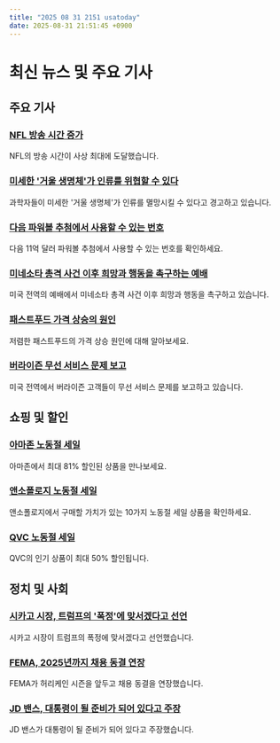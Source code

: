 ```yaml
---
title: "2025 08 31 2151 usatoday"
date: 2025-08-31 21:51:45 +0900
---
```


# 최신 뉴스 및 주요 기사

## 주요 기사

### [NFL 방송 시간 증가](https://www.usatoday.com/story/graphics/2025/08/31/nfl-schedule-2025-record-hours/85628616007/)
  NFL의 방송 시간이 사상 최대에 도달했습니다.
### [미세한 '거울 생명체'가 인류를 위협할 수 있다](https://www.usatoday.com/story/news/nation/2025/08/31/mirror-life-scientists-push-for-ban/85866520007/)
  과학자들이 미세한 '거울 생명체'가 인류를 멸망시킬 수 있다고 경고하고 있습니다.
### [다음 파워볼 추첨에서 사용할 수 있는 번호](https://www.usatoday.com/story/graphics/2025/08/28/next-powerball-drawing-winning-numbers-most-common/85856023007/)
  다음 11억 달러 파워볼 추첨에서 사용할 수 있는 번호를 확인하세요.
### [미네소타 총격 사건 이후 희망과 행동을 촉구하는 예배](https://www.usatoday.com/story/news/nation/2025/08/31/minneapolis-shooting-priests-congregations-tragedy/85890564007/)
  미국 전역의 예배에서 미네소타 총격 사건 이후 희망과 행동을 촉구하고 있습니다.
### [패스트푸드 가격 상승의 원인](https://www.usatoday.com/story/money/2025/08/30/fast-food-cheap-meal-rising-costs-price/85784487007/)
  저렴한 패스트푸드의 가격 상승 원인에 대해 알아보세요.
### [버라이즌 무선 서비스 문제 보고](https://www.usatoday.com/story/news/nation/2025/08/30/verizon-wireless-outage/85914020007/)
  미국 전역에서 버라이즌 고객들이 무선 서비스 문제를 보고하고 있습니다.

## 쇼핑 및 할인

### [아마존 노동절 세일](https://www.usatoday.com/story/shopping/2025/08/31/shop-amazon-labor-day-deals/85919001007/)
  아마존에서 최대 81% 할인된 상품을 만나보세요.
### [앤소폴로지 노동절 세일](https://www.usatoday.com/story/shopping/2025/08/29/shop-anthropologie-labor-day-sale-deals/85874996007/)
  앤소폴로지에서 구매할 가치가 있는 10가지 노동절 세일 상품을 확인하세요.
### [QVC 노동절 세일](https://www.usatoday.com/story/shopping/2025/08/29/shop-qvc-on-air-favorites-labor-day/85892725007/)
  QVC의 인기 상품이 최대 50% 할인됩니다.

## 정치 및 사회

### [시카고 시장, 트럼프의 '폭정'에 맞서겠다고 선언](https://www.usatoday.com/story/news/politics/2025/08/31/chicago-mayor-brandon-johnson-trump-naitonal-guard/85919050007/)
  시카고 시장이 트럼프의 폭정에 맞서겠다고 선언했습니다.
### [FEMA, 2025년까지 채용 동결 연장](https://www.usatoday.com/story/news/politics/2025/08/30/fema-hiring-freeze/85907471007/)
  FEMA가 허리케인 시즌을 앞두고 채용 동결을 연장했습니다.
### [JD 밴스, 대통령이 될 준비가 되어 있다고 주장](https://www.usatoday.com/story/news/politics/2025/08/28/vances-gotten-training-to-be-president-trump-has-incredible-energy/85867161007/)
  JD 밴스가 대통령이 될 준비가 되어 있다고 주장했습니다.